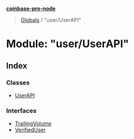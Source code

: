 **[coinbase-pro-node](../README.md)**

> [Globals](../globals.md) / "user/UserAPI"

# Module: "user/UserAPI"

## Index

### Classes

- [UserAPI](../classes/_user_userapi_.userapi.md)

### Interfaces

- [TrailingVolume](../interfaces/_user_userapi_.trailingvolume.md)
- [VerifiedUser](../interfaces/_user_userapi_.verifieduser.md)
